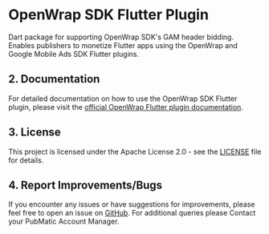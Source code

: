 # OpenWrap SDK Flutter Plugin

Dart package for supporting OpenWrap SDK's GAM header bidding. Enables publishers to monetize Flutter apps using the OpenWrap and Google Mobile Ads SDK Flutter plugins. 

## 2. Documentation

For detailed documentation on how to use the OpenWrap SDK Flutter plugin, please visit the [official OpenWrap Flutter plugin documentation](https://community.pubmatic.com/display/FOW/About+Flutter+plugin).

## 3. License

This project is licensed under the Apache License 2.0 - see the [LICENSE](LICENSE) file for details.

## 4. Report Improvements/Bugs

If you encounter any issues or have suggestions for improvements, please feel free to open an issue on [GitHub](https://github.com/PubMatic/flutter-openwrap-sdk/issues). For additional queries please Contact your PubMatic Account Manager.
